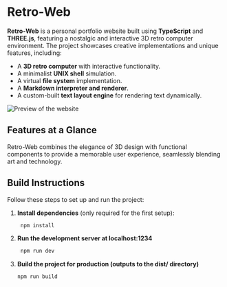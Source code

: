 # Retro-Web

**Retro-Web** is a personal portfolio website built using **TypeScript** and **THREE.js**, featuring a nostalgic and interactive 3D retro computer environment. The project showcases creative implementations and unique features, including:  
- A **3D retro computer** with interactive functionality.  
- A minimalist **UNIX shell** simulation.  
- A virtual **file system** implementation.  
- A **Markdown interpreter and renderer**.  
- A custom-built **text layout engine** for rendering text dynamically.  

![Preview of the website](https://kunal.dev/icon/og-img1.png)

## Features at a Glance  
Retro-Web combines the elegance of 3D design with functional components to provide a memorable user experience, seamlessly blending art and technology.

## Build Instructions  

Follow these steps to set up and run the project:  

1. **Install dependencies** (only required for the first setup):  
   ```bash
    npm install

2. **Run the development server at localhost:1234**
   ```bash
    npm run dev

3. **Build the project for production (outputs to the dist/ directory)**
    ```bash
    npm run build

